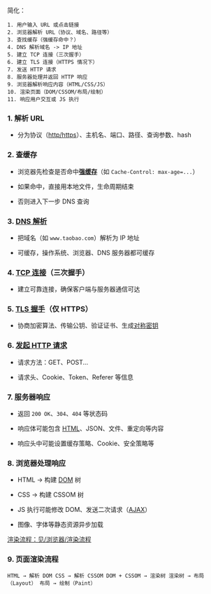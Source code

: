 
简化：

```
1. 用户输入 URL 或点击链接
2. 浏览器解析 URL（协议、域名、路径等）
3. 查找缓存（强缓存命中？）
4. DNS 解析域名 -> IP 地址
5. 建立 TCP 连接（三次握手）
6. 建立 TLS 连接（HTTPS 情况下）
7. 发送 HTTP 请求
8. 服务器处理并返回 HTTP 响应
9. 浏览器解析响应内容（HTML/CSS/JS）
10. 渲染页面（DOM/CSSOM/布局/绘制）
11. 响应用户交互或 JS 执行

```

### 1. 解析 URL

- 分为协议（[http/https](obsidian://open?vault=learn_markdown&file=%E6%B5%8F%E8%A7%88%E5%99%A8%2FHTTP%2FHTTP)）、主机名、端口、路径、查询参数、hash
### 2. 查缓存

- 浏览器先检查是否命中[**强缓存**](浏览器/HTTP/强缓存和协商缓存)（如 `Cache-Control: max-age=...`）

- 如果命中，直接用本地文件，生命周期结束

- 否则进入下一步 DNS 查询

### 3. [DNS 解析](浏览器/HTTP/DNS解析)

- 把域名（如 `www.taobao.com`）解析为 IP 地址

- 可缓存，操作系统、浏览器、DNS 服务器都可缓存

### 4. [TCP 连接](浏览器/HTTP/TCP协议)（三次握手）

- 建立可靠连接，确保客户端与服务器通信可达

### 5. [TLS 握手](浏览器/HTTP/SSL,TLS)（仅 HTTPS）

- 协商加密算法、传输公钥、验证证书、生成[对称密钥](浏览器/HTTP/对称密钥)

### 6. [发起 HTTP 请求](浏览器/HTTP/HTTP)

- 请求方法：GET、POST...

- 请求头、Cookie、Token、Referer 等信息

### 7. 服务器响应

- 返回 `200 OK`、`304`、`404` 等状态码

- 响应体可能包含 [HTML](浏览器/HTML)、JSON、文件、重定向等内容

- 响应头中可能设置缓存策略、Cookie、安全策略等


### 8. 浏览器处理响应

- HTML -> 构建 [DOM](浏览器/DOM) 树

- CSS -> 构建 CSSOM 树

- JS 执行可能修改 DOM、发送二次请求（[AJAX](前端/概念/AJAX)）

- 图像、字体等静态资源异步加载

[渲染流程：见/浏览器/渲染流程](浏览器/渲染流程)
### 9. 页面渲染流程


`HTML → 解析 DOM CSS → 解析 CSSOM DOM + CSSOM → 渲染树 渲染树 → 布局（Layout） 布局 → 绘制（Paint）`